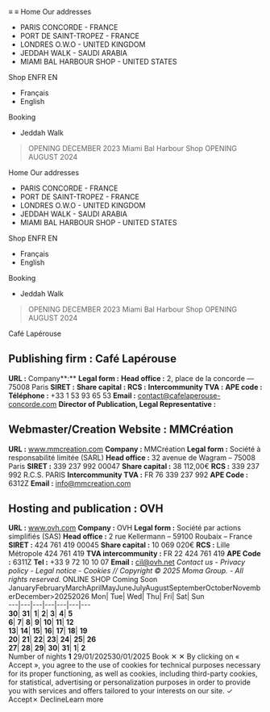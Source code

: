 ≡
≡
Home 
Our addresses 
  * PARIS CONCORDE - FRANCE 
  * PORT DE SAINT-TROPEZ - FRANCE 
  * LONDRES O.W.O - UNITED KINGDOM 
  * JEDDAH WALK - SAUDI ARABIA 
  * MIAMI BAL HARBOUR SHOP - UNITED STATES 


Shop 
ENFR
EN 
  * Français 
  * English 


Booking 
  * Jeddah Walk
> OPENING DECEMBER 2023
Miami Bal Harbour Shop
> OPENING AUGUST 2024


Home 
Our addresses 
  * PARIS CONCORDE - FRANCE 
  * PORT DE SAINT-TROPEZ - FRANCE 
  * LONDRES O.W.O - UNITED KINGDOM 
  * JEDDAH WALK - SAUDI ARABIA 
  * MIAMI BAL HARBOUR SHOP - UNITED STATES 


Shop 
ENFR
EN 
  * Français 
  * English 


Booking 
  * Jeddah Walk
> OPENING DECEMBER 2023
Miami Bal Harbour Shop
> OPENING AUGUST 2024


Café Lapérouse
## **Publishing firm : Café Lapérouse**
**URL :**
Company**:**
**Legal form :**
**Head office :** 2, place de la concorde — 75008 Paris
**SIRET :**
**Share capital :**
**RCS :**
**Intercommunity TVA :**
**APE code :**
**Téléphone :** +33 1 53 93 65 53
**Email :** contact@cafelaperouse-concorde.com
**Director of Publication, Legal Representative :**
## **Webmaster/Creation Website : MMCréation**
**URL :** www.mmcreation.com
**Company :** MMCréation
**Legal form :** Société à responsabilité limitée (SARL)
**Head office :** 32 avenue de Wagram – 75008 Paris
**SIRET :** 339 237 992 00047
**Share capital :** 38 112,00€
**RCS :** 339 237 992 R.C.S. PARIS
**Intercommunity TVA :** FR 76 339 237 992
**APE Code :** 6312Z
**Email :** info@mmcreation.com
## **Hosting and publication : OVH**
**URL :** www.ovh.com
**Company :** OVH
**Legal form :** Société par actions simplifiés (SAS)
**Head office :** 2 rue Kellermann – 59100 Roubaix – France
**SIRET :** 424 761 419 00045
**Share capital :** 10 069 020€
**RCS :** Lille Métropole 424 761 419
**TVA intercommunity :** FR 22 424 761 419
**APE Code :** 6311Z
**Tel :** +33 9 72 10 10 07
**Email :** cil@ovh.net
_Contact us - Privacy policy - Legal notice - Cookies // Copyright © 2025 Moma Group. - All rights reserved._
ONLINE SHOP
Coming Soon
JanuaryFebruaryMarchAprilMayJuneJulyAugustSeptemberOctoberNovemberDecember>20252026
Mon| Tue| Wed| Thu| Fri| Sat| Sun  
---|---|---|---|---|---|---  
**30**| **31**| **1**| **2**| **3**| **4**| **5**  
**6**| **7**| **8**| **9**| **10**| **11**| **12**  
**13**| **14**| **15**| **16**| **17**| **18**| **19**  
**20**| **21**| **22**| **23**| **24**| **25**| **26**  
**27**| **28**| **29**| **30**| **31**| **1**| **2**  
Number of nights **1**
29/01/202530/01/2025
Book
✕
✕
By clicking on « Accept », you agree to the use of cookies for technical purposes necessary for its proper functioning, as well as cookies, including third-party cookies, for statistical, advertising or personalization purposes in order to provide you with services and offers tailored to your interests on our site.
✓ Accept✗ DeclineLearn more
